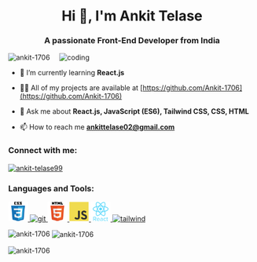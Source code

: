 <h1 align="center">Hi 👋, I'm Ankit Telase</h1>
<h3 align="center">A passionate Front-End Developer from India</h3>

<img align="right" alt="coding" width="400" src="https://i.pinimg.com/originals/54/e3/7d/54e37d8074ebcde1d96c77d7b2a7f310.gif">

<p align="left"> <img src="https://komarev.com/ghpvc/?username=ankit-1706&label=Profile%20views&color=0e75b6&style=flat" alt="ankit-1706" /> </p>

- 🌱 I’m currently learning **React.js**

- 👨‍💻 All of my projects are available at [https://github.com/Ankit-1706](https://github.com/Ankit-1706)

- 💬 Ask me about **React.js, JavaScript (ES6), Tailwind CSS, CSS, HTML**

- 📫 How to reach me **ankittelase02@gmail.com**

<h3 align="left">Connect with me:</h3>
<p align="left">
<a href="https://linkedin.com/in/ankit-telase99" target="blank"><img align="center" src="https://raw.githubusercontent.com/rahuldkjain/github-profile-readme-generator/master/src/images/icons/Social/linked-in-alt.svg" alt="ankit-telase99" height="30" width="40" /></a>
</p>

<h3 align="left">Languages and Tools:</h3>
<p align="left"> <a href="https://www.w3schools.com/css/" target="_blank" rel="noreferrer"> <img src="https://raw.githubusercontent.com/devicons/devicon/master/icons/css3/css3-original-wordmark.svg" alt="css3" width="40" height="40"/> </a> <a href="https://git-scm.com/" target="_blank" rel="noreferrer"> <img src="https://www.vectorlogo.zone/logos/git-scm/git-scm-icon.svg" alt="git" width="40" height="40"/> </a> <a href="https://www.w3.org/html/" target="_blank" rel="noreferrer"> <img src="https://raw.githubusercontent.com/devicons/devicon/master/icons/html5/html5-original-wordmark.svg" alt="html5" width="40" height="40"/> </a> <a href="https://developer.mozilla.org/en-US/docs/Web/JavaScript" target="_blank" rel="noreferrer"> <img src="https://raw.githubusercontent.com/devicons/devicon/master/icons/javascript/javascript-original.svg" alt="javascript" width="40" height="40"/> </a> <a href="https://reactjs.org/" target="_blank" rel="noreferrer"> <img src="https://raw.githubusercontent.com/devicons/devicon/master/icons/react/react-original-wordmark.svg" alt="react" width="40" height="40"/> </a> <a href="https://tailwindcss.com/" target="_blank" rel="noreferrer"> <img src="https://www.vectorlogo.zone/logos/tailwindcss/tailwindcss-icon.svg" alt="tailwind" width="40" height="40"/> </a> </p>

<p><img align="left" src="https://github-readme-stats.vercel.app/api/top-langs?username=ankit-1706&show_icons=true&locale=en&layout=compact" alt="ankit-1706" /></p>

<p>&nbsp;<img align="center" src="https://github-readme-stats.vercel.app/api?username=ankit-1706&show_icons=true&locale=en" alt="ankit-1706" /></p>

<p><img align="center" src="https://github-readme-streak-stats.herokuapp.com/?user=ankit-1706&" alt="ankit-1706" /></p>
